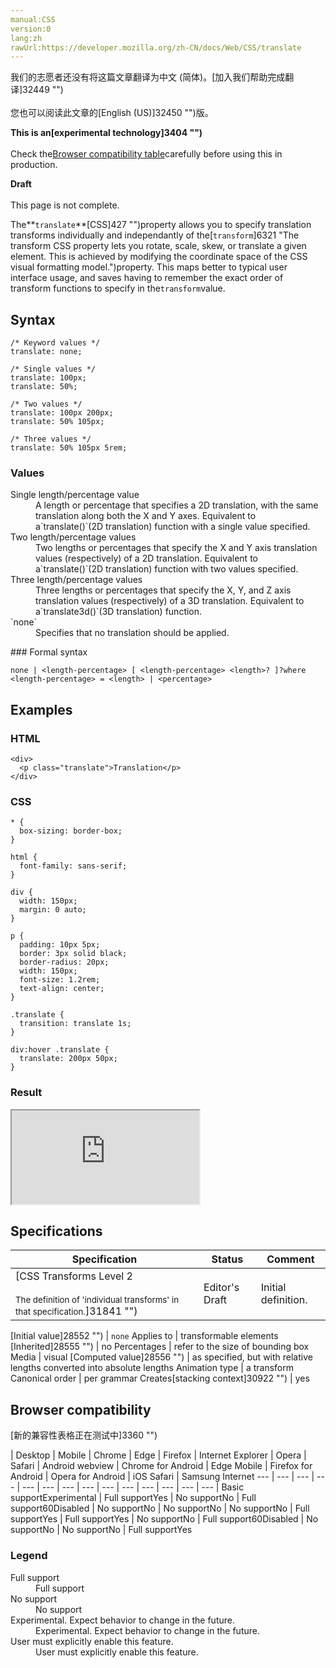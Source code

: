 ```yaml
---
manual:CSS
version:0
lang:zh
rawUrl:https://developer.mozilla.org/zh-CN/docs/Web/CSS/translate
---
```




<bdi>我们的志愿者还没有将这篇文章翻译为<bdi>中文 (简体)</bdi>。[加入我们帮助完成翻译]32449 "")<br></br>您也可以阅读此文章的[English (US)]32450 "")版。</bdi>






**This is an[experimental technology]3404 "")**<br></br>Check the[Browser compatibility table](%28236#Browser_compatibility "")carefully before using this in production.




**Draft**<br></br>This page is not complete.





The**`translate`**[CSS]427 "")property allows you to specify translation transforms individually and independantly of the[`transform`]6321 "The transform CSS property lets you rotate, scale, skew, or translate a given element. This is achieved by modifying the coordinate space of the CSS visual formatting model.")property. This maps better to typical user interface usage, and saves having to remember the exact order of transform functions to specify in the`transform`value.


## Syntax<a name="Syntax"></a>

```
/* Keyword values */
translate: none;

/* Single values */
translate: 100px;
translate: 50%;

/* Two values */
translate: 100px 200px;
translate: 50% 105px;

/* Three values */
translate: 50% 105px 5rem;
```

### Values<a name="Values"></a>
<dl><dt id=''>Single length/percentage value</dt><dd>A length or percentage that specifies a 2D translation, with the same translation along both the X and Y axes. Equivalent to a`translate()`(2D translation) function with a single value specified.</dd><dt id=''>Two length/percentage values</dt><dd>Two lengths or percentages that specify the X and Y axis translation values (respectively) of a 2D translation. Equivalent to a`translate()`(2D translation) function with two values specified.</dd><dt id=''>Three length/percentage values</dt><dd>Three lengths or percentages that specify the X, Y, and Z axis translation values (respectively) of a 3D translation. Equivalent to a`translate3d()`(3D translation) function.</dd><dt id='none'>`none`</dt><dd>Specifies that no translation should be applied.</dd></dl>
### Formal syntax<a name="Formal_syntax"></a>

```
none | <length-percentage> [ <length-percentage> <length>? ]?where <length-percentage> = <length> | <percentage>
```

## Examples<a name="Examples"></a>

### HTML<a name="HTML"></a>

```
<div>
  <p class="translate">Translation</p>
</div>
```

### CSS<a name="CSS"></a>

```
* {
  box-sizing: border-box;
}

html {
  font-family: sans-serif;
}

div {
  width: 150px;
  margin: 0 auto;
}

p {
  padding: 10px 5px;
  border: 3px solid black;
  border-radius: 20px;
  width: 150px;
  font-size: 1.2rem;
  text-align: center;
}

.translate {
  transition: translate 1s;
}

div:hover .translate {
  translate: 200px 50px;
}
```

### Result<a name="Result"></a>


<iframe src='https://mdn.mozillademos.org/en-US/docs/Web/CSS/translate$samples/Examples?revision=1366550' width='null' height='null'></iframe>







## Specifications<a name="Specifications"></a>

Specification | Status | Comment 
 ---  |  ---  |  ---  | 
[CSS Transforms Level 2<br></br><small>The definition of &#39;individual transforms&#39; in that specification.</small>]31841 "") | Editor&#39;s Draft | Initial definition. 


[Initial value]28552 "") | `none` 
Applies to | transformable elements 
[Inherited]28555 "") | no 
Percentages | refer to the size of bounding box 
Media | visual 
[Computed value]28556 "") | as specified, but with relative lengths converted into absolute lengths 
Animation type | a transform 
Canonical order | per grammar 
Creates[stacking context]30922 "") | yes 


## Browser compatibility<a name="Browser_compatibility"></a>
[新的兼容性表格正在测试中<i></i>]3360 "")

 | <abbr>Desktop<i></i></abbr> | <abbr>Mobile<i></i></abbr> 
 | <abbr>Chrome<i></i></abbr> | <abbr>Edge<i></i></abbr> | <abbr>Firefox<i></i></abbr> | <abbr>Internet Explorer<i></i></abbr> | <abbr>Opera<i></i></abbr> | <abbr>Safari<i></i></abbr> | <abbr>Android webview<i></i></abbr> | <abbr>Chrome for Android<i></i></abbr> | <abbr>Edge Mobile<i></i></abbr> | <abbr>Firefox for Android<i></i></abbr> | <abbr>Opera for Android<i></i></abbr> | <abbr>iOS Safari<i></i></abbr> | <abbr>Samsung Internet<i></i></abbr> 
 ---  |  ---  |  ---  |  ---  |  ---  |  ---  |  ---  |  ---  |  ---  |  ---  |  ---  |  ---  |  ---  |  ---  | 
Basic support<abbr>Experimental<i></i></abbr> | <abbr>Full support</abbr>Yes | <abbr>No support</abbr>No | <abbr>Full support</abbr>60<abbr>Disabled<i></i></abbr> | <abbr>No support</abbr>No | <abbr>No support</abbr>No | <abbr>No support</abbr>No | <abbr>Full support</abbr>Yes | <abbr>Full support</abbr>Yes | <abbr>No support</abbr>No | <abbr>Full support</abbr>60<abbr>Disabled<i></i></abbr> | <abbr>No support</abbr>No | <abbr>No support</abbr>No | <abbr>Full support</abbr>Yes 


### Legend<a name="Legend"></a>
<dl><dt id=''><abbr>Full support</abbr></dt><dd>Full support</dd><dt id=''><abbr>No support</abbr></dt><dd>No support</dd><dt id=''><abbr>Experimental. Expect behavior to change in the future.<i></i></abbr></dt><dd>Experimental. Expect behavior to change in the future.</dd><dt id=''><abbr>User must explicitly enable this feature.<i></i></abbr></dt><dd>User must explicitly enable this feature.</dd></dl>



